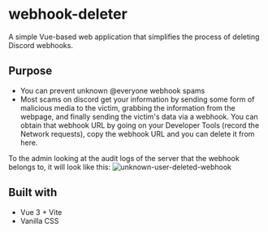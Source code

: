 # webhook-deleter

A simple Vue-based web application that simplifies the process of deleting Discord webhooks.

## Purpose

- You can prevent unknown @everyone webhook spams
- Most scams on discord get your information by sending some form of malicious media to the victim, grabbing the information from the webpage, and finally sending the victim's data via a webhook. You can obtain that webhook URL by going on your Developer Tools (record the Network requests), copy the webhook URL and you can delete it from here.

To the admin looking at the audit logs of the server that the webhook belongs to, it will look like this:
![unknown-user-deleted-webhook](https://media.discordapp.net/attachments/718700239212773386/1295028895682134080/image.png?ex=670d2925&is=670bd7a5&hm=82f74bde886453dee1dbc28a1162781b16fdcdf0a5a9fc153692f325494d410b&=&format=webp&quality=lossless)

## Built with

- Vue 3 + Vite
- Vanilla CSS
